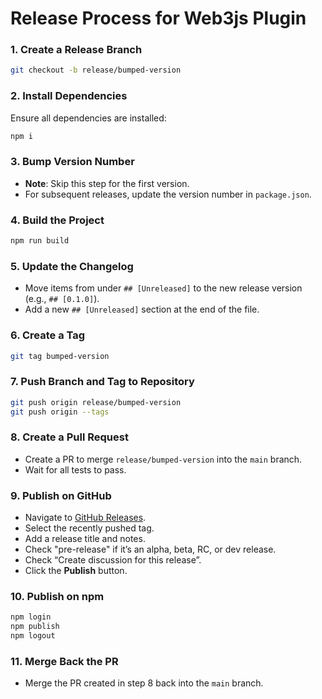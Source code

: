# Release Process for Web3js Plugin

### 1. Create a Release Branch

```bash
git checkout -b release/bumped-version
```

### 2. Install Dependencies

Ensure all dependencies are installed:

```bash
npm i
```

### 3. Bump Version Number

- **Note**: Skip this step for the first version.
- For subsequent releases, update the version number in `package.json`.

### 4. Build the Project

```bash
npm run build
```

### 5. Update the Changelog

- Move items from under `## [Unreleased]` to the new release version (e.g., `## [0.1.0]`).
- Add a new `## [Unreleased]` section at the end of the file.

### 6. Create a Tag

```bash
git tag bumped-version
```

### 7. Push Branch and Tag to Repository

```bash
git push origin release/bumped-version
git push origin --tags
```

### 8. Create a Pull Request

- Create a PR to merge `release/bumped-version` into the `main` branch.
- Wait for all tests to pass.

### 9. Publish on GitHub

- Navigate to [GitHub Releases](https://github.com/web3/web3-plugin-wallet-rpc/releases/new).
- Select the recently pushed tag.
- Add a release title and notes.
- Check "pre-release" if it’s an alpha, beta, RC, or dev release.
- Check “Create discussion for this release”.
- Click the **Publish** button.

### 10. Publish on npm

```bash
npm login
npm publish
npm logout
```

### 11. Merge Back the PR

- Merge the PR created in step 8 back into the `main` branch.

